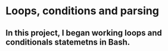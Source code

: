 # Loops, conditions and parsing
## In this project, I began working loops and conditionals statemetns in Bash.
